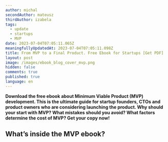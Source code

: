```yaml
---
author: michal
secondAuthor: mateusz
thirdAuthor: izabela
tags:
  - update
  - startups
  - MVP
date: 2023-07-04T07:05:11.065Z
meaningfullyUpdatedAt: 2023-07-04T07:05:11.098Z
title: From MVP to a Final Product. Free Ebook for Startups [Get PDF]
layout: post
image: /images/ebook_blog_cover_mvp.png
hidden: false
comments: true
published: true
language: en
---
```

**Download the free ebook about Minimum Viable Product (MVP) development. This is the ultimate guide for startup founders, CTOs and product owners who are considering launching the product. Why should your start with MVP? What mistakes should you avoid? What factors determine the cost of MVP? Get your copy now!**

## What’s inside the MVP ebook?